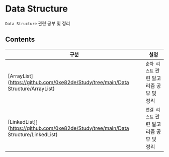 # Data Structure

`Data Structure` 관련 공부 및 정리

## Contents

| 구분                                                                                | 설명                                     |
| ----------------------------------------------------------------------------------- | ---------------------------------------- |
| [ArrayList](https://github.com/0xe82de/Study/tree/main/Data Structure/ArrayList)    | `순차 리스트` 관련 알고리즘 공부 및 정리 |
| [LinkedList]](https://github.com/0xe82de/Study/tree/main/Data Structure/LinkedList) | `연결 리스트` 관련 알고리즘 공부 및 정리 |
